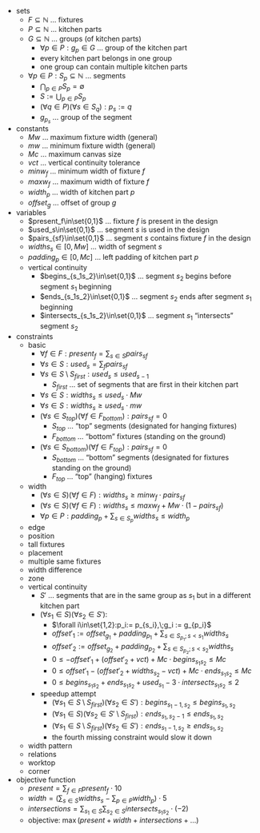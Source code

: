- sets
	- $F\subseteq\mathbb N$ … fixtures
	- $P\subseteq\mathbb N$ … kitchen parts
	- $G\subseteq\mathbb N$ … groups (of kitchen parts)
		- $\forall p\in P:g_p\in G$ … group of the kitchen part
		- every kitchen part belongs in one group
		- one group can contain multiple kitchen parts
	- $\forall p\in P:S_p\subseteq\mathbb N$ … segments
		- $\bigcap_{p\in P}S_p=\emptyset$
		- $S:=\bigcup_{p\in P} S_p$
		- $(\forall q\in P)(\forall s\in S_q):p_s:=q$
		- $g_{p_s}$ … group of the segment
- constants
	- $Mw$ … maximum fixture width (general)
	- $mw$ … minimum fixture width (general)
	- $Mc$ … maximum canvas size
	- $vct$ … vertical continuity tolerance
	- $minw_f$ … minimum width of fixture $f$
	- $maxw_f$ … maximum width of fixture $f$
	- $width_p$ … width of kitchen part $p$
	- $offset_g$ … offset of group $g$
- variables
	- $present_f\in\set{0,1}$ … fixture $f$ is present in the design
	- $used_s\in\set{0,1}$ … segment $s$ is used in the design
	- $pairs_{sf}\in\set{0,1}$ … segment $s$ contains fixture $f$ in the design
	- $widths_s\in[0,Mw]$ … width of segment $s$
	- $padding_p\in[0,Mc]$ … left padding of kitchen part $p$
	- vertical continuity
		- $begins_{s_1s_2}\in\set{0,1}$ … segment $s_2$ begins before segment $s_1$ beginning
		- $ends_{s_1s_2}\in\set{0,1}$ … segment $s_2$ ends after segment $s_1$ beginning
		- $intersects_{s_1s_2}\in\set{0,1}$ … segment $s_1$ “intersects” segment $s_2$
- constraints
	- basic
		- $\forall f\in F:present_f=\sum_{s\in S} pairs_{sf}$
		- $\forall s\in S:used_s=\sum_{f} pairs_{sf}$
		- $\forall s\in S\setminus S_{first}: used_s\leq used_{s-1}$
			- $S_{first}$ … set of segments that are first in their kitchen part
		- $\forall s\in S:widths_s\leq used_s\cdot Mw$
		- $\forall s\in S:widths_s\geq used_s\cdot mw$
		- $(\forall s\in S_{top})(\forall f\in F_{bottom}):pairs_{sf}=0$
			- $S_{top}$ … “top” segments (designated for hanging fixtures)
			- $F_{bottom}$ … “bottom” fixtures (standing on the ground)
		- $(\forall s\in S_{bottom})(\forall f\in F_{top}):pairs_{sf}=0$
			- $S_{bottom}$ … “bottom” segments (designated for fixtures standing on the ground)
			- $F_{top}$ … “top” (hanging) fixtures
	- width
		- $(\forall s\in S)(\forall f\in F):widths_s\geq minw_f\cdot pairs_{sf}$
		- $(\forall s\in S)(\forall f\in F):widths_s\leq maxw_f + Mw\cdot (1- pairs_{sf})$
		- $\forall p\in P:padding_p+\sum_{s\in S_p} widths_s\leq width_p$
	- edge
	- position
	- tall fixtures
	- placement
	- multiple same fixtures
	- width difference
	- zone
	- vertical continuity
		- $S'$ … segments that are in the same group as $s_1$ but in a different kitchen part
		- $(\forall s_1\in S)(\forall s_2\in S'):$
			- $\forall i\in\set{1,2}:p_i:= p_{s_i},\;g_i := g_{p_i}$
			- $offset'_1:=offset_{g_1}+padding_{p_1}+\sum_{s\in S_{p_1};s\lt s_1}widths_s$
			- $offset'_2:=offset_{g_2}+padding_{p_2}+\sum_{s\in S_{p_2};s\lt s_2}widths_s$
			- $0\leq -offset'_1+(offset'_2+vct)+Mc\cdot begins_{s_1s_2}\leq Mc$
			- $0\leq offset'_1-(offset'_2+widths_{s_2}-vct)+Mc\cdot ends_{s_1s_2}\leq Mc$
			- $0\leq begins_{s_1s_2}+ends_{s_1s_2}+used_{s_1}-3\cdot intersects_{s_1s_2}\leq 2$
		- speedup attempt
			- $(\forall s_1\in S\setminus S_{first})(\forall s_2\in S'):begins_{s_1-1,s_2}\leq begins_{s_1,s_2}$
			- $(\forall s_1\in S)(\forall s_2\in S'\setminus S_{first}):ends_{s_1,s_2-1}\leq ends_{s_1,s_2}$
			- $(\forall s_1\in S\setminus S_{first})(\forall s_2\in S'):ends_{s_1-1,s_2}\geq ends_{s_1,s_2}$
			- the fourth missing constraint would slow it down
	- width pattern
	- relations
	- worktop
	- corner
- objective function
	- $present = \sum_{f\in F}present_f\cdot 10$
	- $width = (\sum_{s\in S}widths_s-\sum_{p\in P}width_p)\cdot 5$
	- $intersections = \sum_{s_1\in S}\sum_{s_2\in S}intersects_{s_1s_2} \cdot (-2)$
	- objective: $\max (present+width+intersections+\dots)$
